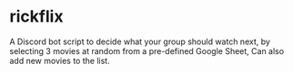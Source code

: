 # rickflix
A Discord bot script to decide what your group should watch next, by selecting 3 movies at random from a pre-defined Google Sheet, Can also add new movies to the list.
